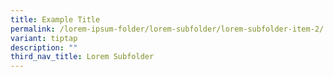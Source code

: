 ```yaml
---
title: Example Title
permalink: /lorem-ipsum-folder/lorem-subfolder/lorem-subfolder-item-2/
variant: tiptap
description: ""
third_nav_title: Lorem Subfolder
---
```

